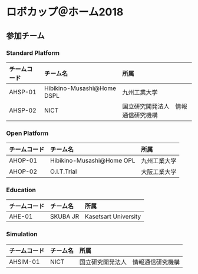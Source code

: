 # ロボカップ＠ホーム2018

## 参加チーム

### Standard Platform
|チームコード|チーム名            			|所属         |
|:-|:-|:-|
|AHSP-01|Hibikino-Musashi@Home DSPL   	|九州工業大学   	|
|AHSP-02|NICT							|国立研究開発法人　情報通信研究機構|


### Open Platform
|チームコード|チーム名            			|所属         |
|:-|:-|:-|
|AHOP-01|Hibikino-Musashi@Home OPL 	|九州工業大学	   |
|AHOP-02|O.I.T.Trial					|大阪工業大学		|


### Education
|チームコード	|チーム名						|所属         |
|:-|:-|:-|
|AHE-01		|SKUBA JR						|Kasetsart University|

### Simulation
|チームコード|チーム名            			|所属         |
|:-|:-|:-|
|AHSIM-01|NICT								|国立研究開発法人　情報通信研究機構|


